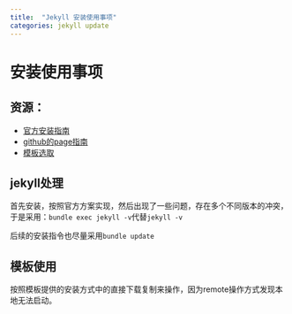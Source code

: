 ```yaml
---
title:  "Jekyll 安装使用事项"
categories: jekyll update
---
```


# 安装使用事项

## 资源：

* [官方安装指南](https://jekyllrb.com/docs/installation/windows/)
* [github的page指南](https://docs.github.com/en/pages/setting-up-a-github-pages-site-with-jekyll/testing-your-github-pages-site-locally-with-jekyll)
* [模板选取](https://github.com/mmistakes/minimal-mistakes#remote-theme-method)



## jekyll处理

首先安装，按照官方方案实现，然后出现了一些问题，存在多个不同版本的冲突，于是采用：`bundle exec jekyll -v`代替`jekyll -v`

后续的安装指令也尽量采用`bundle update`



## 模板使用

按照模板提供的安装方式中的直接下载复制来操作，因为remote操作方式发现本地无法启动。


